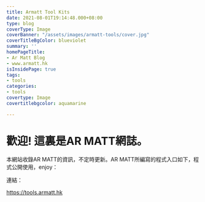```yaml
---
title: Armatt Tool Kits
date: 2021-08-01T19:14:48.000+08:00
type: blog
coverType: Image
coverBanner: "/assets/images/armatt-tools/cover.jpg"
coverTitleBgColor: blueviolet
summary: ''
homePageTitle:
- Ar Matt Blog
- www.armatt.hk
isInsidePage: true
tags:
- tools
categories:
- tools
covertype: Image
covertitlebgcolor: aquamarine

---
```

# 歡迎! 這裏是AR MATT網誌。

本網站收錄AR MATT的資訊，不定時更新。AR MATT所編寫的程式入口如下，程式公開使用，enjoy：

連結：

https://tools.armatt.hk